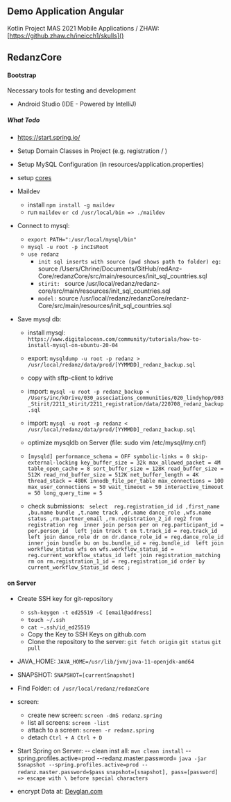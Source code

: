 ## **Demo Application Angular**

Kotlin Project MAS 2021 Mobile Applications / ZHAW: <br>
[https://github.zhaw.ch/ineicch1/skulls]()

## RedanzCore
#### **Bootstrap**
Necessary tools for testing and development
- Android Studio (IDE - Powered by IntelliJ)

##### What Todo
- https://start.spring.io/

- Setup Domain Classes in Project (e.g. registration / )
- Setup MySQL Configuration (in resources/application.properties)
- setup [cores](https://developer.mozilla.org/en-US/docs/Web/HTTP/CORS) 
- Maildev 
  - install ``npm install -g maildev``
  - run ``maildev`` ``or cd /usr/local/bin => ./maildev``
- Connect to mysql: 
  - ``export PATH=":/usr/local/mysql/bin"``
  - ``mysql -u root -p incIsRoot``
  - ``use redanz``
    - `init sql inserts with source (pwd shows path to folder) eg: ` source /Users/Chrine/Documents/GitHub/redAnz-Core/redanzCore/src/main/resources/init_sql_countries.sql
    - `stirit: ` source /usr/local/redanz/redanz-core/src/main/resources/init_sql_countries.sql
    - `model:` source /usr/local/redanz/redanzCore/redanz-Core/src/main/resources/init_sql_countries.sql
- Save mysql db:
  - install mysql: `https://www.digitalocean.com/community/tutorials/how-to-install-mysql-on-ubuntu-20-04`
  - export: ``mysqldump -u root -p redanz > /usr/local/redanz/data/prod/[YYMMDD]_redanz_backup.sql``
  - copy with sftp-client to kdrive
  - import: ``mysql -u root -p redanz_backup < /Users/inc/kDrive/030_associations_communities/020_lindyhop/003_Stirit/2211_stirit/2211_registration/data/220708_redanz_backup.sql``
  - import: ``mysql -u root -p redanz < /usr/local/redanz/data/prod/[YYMMDD]_redanz_backup.sql``
  - optimize mysqldb on Server (file: sudo vim /etc/mysql/my.cnf)
  - `[mysqld]
     performance_schema = OFF
     symbolic-links = 0
     skip-external-locking
     key_buffer_size = 32k
     max_allowed_packet = 4M
     table_open_cache = 8
     sort_buffer_size = 128K
     read_buffer_size = 512K
     read_rnd_buffer_size = 512K
     net_buffer_length = 4K
     thread_stack = 480K
     innodb_file_per_table
     max_connections = 100
     max_user_connections = 50
     wait_timeout = 50
     interactive_timeout = 50
     long_query_time = 5`

  - check submissions: `
    select 
      reg.registration_id id
     ,first_name
     ,bu.name bundle
     ,t.name track
     ,dr.name dance_role
     ,wfs.name status
     ,rm.partner_email
     ,rm.registration_2_id reg2
    from registration reg 
      inner join person per on reg.participant_id = per.person_id 
      left join track t on t.track_id = reg.track_id 
      left join dance_role dr on dr.dance_role_id = reg.dance_role_id 
      inner join bundle bu on bu.bundle_id = reg.bundle_id 
      left join workflow_status wfs on wfs.workflow_status_id = reg.current_workflow_status_id
      left join registration_matching rm on rm.registration_1_id = reg.registration_id
    order by current_workflow_Status_id desc
    ;`
 #### on Server
 - Create SSH key for git-repository
     - ``ssh-keygen -t ed25519 -C [email@address]``
     - ``touch ~/.ssh``
     - `cat ~.ssh/id_ed25519`
     - Copy the Key to SSH Keys on github.com
     - Clone the repository to the server: 
         `git fetch origin`
         `git status`
         `git pull`
 - JAVA_HOME: ``JAVA_HOME=/usr/lib/jvm/java-11-openjdk-amd64``
 - SNAPSHOT: ``SNAPSHOT=[currentSnapshot]``
 - Find Folder: ``cd /usr/local/redanz/redanzCore``
 - screen: 
   - create new screen: `screen -dmS redanz.spring`
   - list all screens: `screen -list`
   - attach to a screen: `screen -r redanz.spring`
   - detach `Ctrl + A Ctrl + D`
 - Start Spring on Server:
-- clean inst all:
`mvn clean install`
--spring.profiles.active=prod --redanz.master.password=
``java -jar $snapshot --spring.profiles.active=prod --redanz.master.password=$pass``
`snapshot=[snapshot], pass=[password] => escape with \ before special characters`

 - encrypt Data at: [Devglan.com](https://www.devglan.com/online-tools/jasypt-online-encryption-decryption/)
